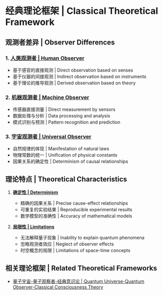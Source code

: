 # 经典理论框架 | Classical Theoretical Framework

## 观测者差异 | Observer Differences

### 1. [人类观测者 | Human Observer](observers/human.md)
- 基于感官的直接观测 | Direct observation based on senses
- 基于仪器的间接观测 | Indirect observation based on instruments
- 基于理论的推导观测 | Derived observation based on theory

### 2. [机器观测者 | Machine Observer](observers/machine.md)
- 传感器直接测量 | Direct measurement by sensors
- 数据处理与分析 | Data processing and analysis
- 模式识别与预测 | Pattern recognition and prediction

### 3. [宇宙观测者 | Universal Observer](observers/universal.md)
- 自然规律的体现 | Manifestation of natural laws
- 物理常数的统一 | Unification of physical constants
- 因果关系的确定性 | Determinism of causal relationships

## 理论特点 | Theoretical Characteristics

1. **[确定性 | Determinism](characteristics/determinism.md)**
   - 精确的因果关系 | Precise cause-effect relationships
   - 可重复的实验结果 | Reproducible experimental results
   - 数学模型的准确性 | Accuracy of mathematical models

2. **[局限性 | Limitations](characteristics/limitations.md)**
   - 无法解释量子现象 | Inability to explain quantum phenomena
   - 忽略观测者效应 | Neglect of observer effects
   - 时空概念的局限 | Limitations of space-time concepts

## 相关理论框架 | Related Theoretical Frameworks

- [量子宇宙-量子观察者-经典意识论 | Quantum Universe-Quantum Observer-Classical Consciousness Theory](../quantum-classical/README.md)